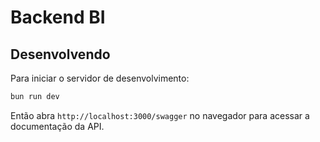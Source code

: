 # Backend BI

## Desenvolvendo

Para iniciar o servidor de desenvolvimento:

```bash
bun run dev
```

Então abra `http://localhost:3000/swagger` no navegador para acessar a documentação da API.
